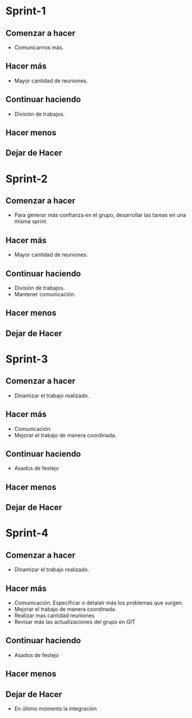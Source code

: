 # Sprint-1

## Comenzar a hacer
* Comunicarnos más.
    

## Hacer más
* Mayor cantidad de reuniones.
    

## Continuar haciendo
* División de trabajos.


## Hacer menos
    


## Dejar de Hacer


# Sprint-2

## Comenzar a hacer
* Para generar más confianza en el grupo, desarrollar las tareas en una misma sprint.
    

## Hacer más
* Mayor cantidad de reuniones.
    

## Continuar haciendo
* División de trabajos.
* Mantener comunicación.


## Hacer menos
    


## Dejar de Hacer


# Sprint-3

## Comenzar a hacer
* Dinamizar el trabajo realizado.
    

## Hacer más
* Comunicación.
* Mejorar el trabajo de manera coordinada.    

## Continuar haciendo
* Asados de festejo


## Hacer menos
    


## Dejar de Hacer

# Sprint-4

## Comenzar a hacer
* Dinamizar el trabajo realizado.
    

## Hacer más
* Comunicación. Especificar o detalalr más los problemas que surgen.
* Mejorar el trabajo de manera coordinada. 
* Realizar mas cantidad reuniones   
* Revisar más las actualizaciones del grupo en GIT

## Continuar haciendo
* Asados de festejo


## Hacer menos


## Dejar de Hacer
* En último momento la integración

